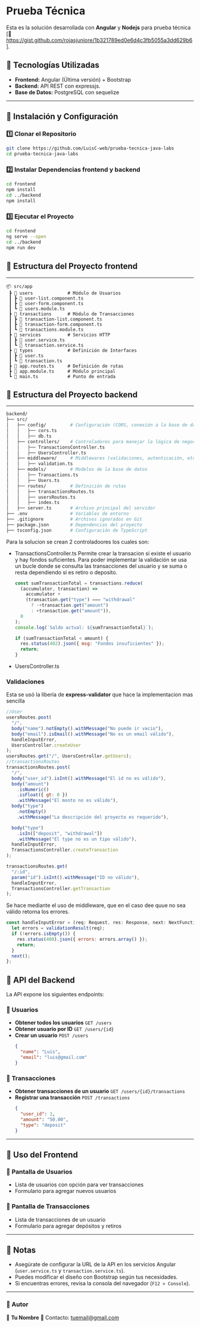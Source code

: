 # Prueba Técnica

Esta es la solución desarrollada con **Angular** y **Nodejs** para prueba técnica
[🔗 https://gist.github.com/rojasjuniore/1b321789ed0e6d4c3fb5055a3dd629b6].

## 📌 Tecnologías Utilizadas

- **Frontend:** Angular (Última versión) + Bootstrap
- **Backend:** API REST con expressjs.
- **Base de Datos:** PostgreSQL con sequelize

---

## 🚀 Instalación y Configuración

### 1️⃣ Clonar el Repositorio

```bash
git clone https://github.com/LuisC-web/prueba-tecnica-java-labs
cd prueba-tecnica-java-labs
```

### 2️⃣ Instalar Dependencias frontend y backend

```bash
cd frontend
npm install
cd ../backend
npm install
```

### 3️⃣ Ejecutar el Proyecto

```bash
cd frontend
ng serve --open
cd ../backend
npm run dev
```

## 📂 Estructura del Proyecto frontend

---

```
📦 src/app
 ┣ 📂 users             # Módulo de Usuarios
 ┃ ┣ 📜 user-list.component.ts
 ┃ ┣ 📜 user-form.component.ts
 ┃ ┗ 📜 users.module.ts
 ┣ 📂 transactions      # Módulo de Transacciones
 ┃ ┣ 📜 transaction-list.component.ts
 ┃ ┣ 📜 transaction-form.component.ts
 ┃ ┗ 📜 transactions.module.ts
 ┣ 📂 services          # Servicios HTTP
 ┃ ┣ 📜 user.service.ts
 ┃ ┗ 📜 transaction.service.ts
 ┣ 📂 types             # Definición de Interfaces
 ┃ ┣ 📜 user.ts
 ┃ ┗ 📜 transaction.ts
 ┣ 📜 app.routes.ts     # Definición de rutas
 ┣ 📜 app.module.ts     # Módulo principal
 ┗ 📜 main.ts           # Punto de entrada
```

## 📂 Estructura del Proyecto backend

---

```sh
backend/
├── src/
│   ├── config/         # Configuración (CORS, conexión a la base de datos)
│   │   ├── cors.ts
│   │   ├── db.ts
│   ├── controllers/    # Controladores para manejar la lógica de negocio
│   │   ├── TransactionsController.ts
│   │   ├── UsersController.ts
│   ├── middleware/     # Middlewares (validaciones, autenticación, etc.)
│   │   ├── validation.ts
│   ├── models/         # Modelos de la base de datos
│   │   ├── Transactions.ts
│   │   ├── Users.ts
│   ├── routes/         # Definición de rutas
│   │   ├── transactionsRoutes.ts
│   │   ├── usersRoutes.ts
│   │   ├── index.ts
│   ├── server.ts       # Archivo principal del servidor
├── .env                # Variables de entorno
├── .gitignore          # Archivos ignorados en Git
├── package.json        # Dependencias del proyecto
├── tsconfig.json       # Configuración de TypeScript
```

Para la solucion se crean 2 controladoores los cuales son:

- TransactionsController.ts
  Permite crear la transacion si existe el usuario y hay fondos suficientes. Para poder
  implementar la validación se usa un bucle donde se consulta las transacciones del usuario y se suma o resta dependiendo si es retiro o deposito.

  ```js
  const sumTransactionTotal = transactions.reduce(
    (accumulator, transaction) =>
      accumulator +
      (transaction.get("type") === "withdrawal"
        ? -+transaction.get("amount")
        : +transaction.get("amount")),
    0
  );
  console.log(`Saldo actual: ${sumTransactionTotal}`);

  if (sumTransactionTotal < amount) {
    res.status(402).json({ msg: "Fondos insuficientes" });
    return;
  }
  ```

- UsersController.ts

### Validaciones

Esta se usó la libería de **express-validator** que hace la implementacion mas sencilla

```js
//User
usersRoutes.post(
  "/",
  body("name").notEmpty().withMessage("No puede ir vacio"),
  body("email").isEmail().withMessage("No es un email válido"),
  handleInputError,
  UsersController.createUser
);
usersRoutes.get("/", UsersController.getUsers);
//transactionsRoutes
transactionsRoutes.post(
  "/",
  body("user_id").isInt().withMessage("El id no es válido"),
  body("amount")
    .isNumeric()
    .isFloat({ gt: 0 })
    .withMessage("El monto no es válido"),
  body("type")
    .notEmpty()
    .withMessage("La descripción del proyecto es requerido"),

  body("type")
    .isIn(["deposit", "withdrawal"])
    .withMessage("El type no es un tipo válido"),
  handleInputError,
  TransactionsController.createTransaction
);

transactionsRoutes.get(
  "/:id",
  param("id").isInt().withMessage("ID no válido"),
  handleInputError,
  TransactionsController.getTransaction
);
```

Se hace mediante el uso de middleware, que en el caso dee quue no sea válido retorna los errores.

```js
const handleInputError = (req: Request, res: Response, next: NextFunction) => {
  let errors = validationResult(req);
  if (!errors.isEmpty()) {
    res.status(400).json({ errors: errors.array() });
    return;
  }
  next();
};
```

## 📌 API del Backend

La API expone los siguientes endpoints:

### 🔹 **Usuarios**

- **Obtener todos los usuarios**
  `GET /users`
- **Obtener usuario por ID**
  `GET /users/{id}`
- **Crear un usuario**
  `POST /users`
  ```json
  {
    "name": "Luis",
    "email": "luis@gmail.com"
  }
  ```

### 🔹 **Transacciones**

- **Obtener transacciones de un usuario**
  `GET /users/{id}/transactions`
- **Registrar una transacción**
  `POST /transactions`
  ```json
  {
    "user_id": 1,
    "amount": "50.00",
    "type": "deposit"
  }
  ```

---

## 📌 Uso del Frontend

### 🔹 **Pantalla de Usuarios**

- Lista de usuarios con opción para ver transacciones
- Formulario para agregar nuevos usuarios

### 🔹 **Pantalla de Transacciones**

- Lista de transacciones de un usuario
- Formulario para agregar depósitos y retiros

---

## 📌 Notas

- Asegúrate de configurar la URL de la API en los servicios Angular (`user.service.ts` y `transaction.service.ts`).
- Puedes modificar el diseño con Bootstrap según tus necesidades.
- Si encuentras errores, revisa la consola del navegador (`F12 > Console`).

---

### 📌 Autor

👤 **Tu Nombre**
📧 Contacto: tuemail@gmail.com
